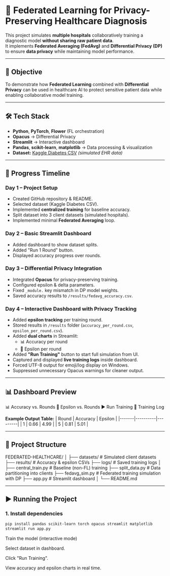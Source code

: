 # 🏥 Federated Learning for Privacy-Preserving Healthcare Diagnosis

This project simulates **multiple hospitals** collaboratively training a diagnostic model **without sharing raw patient data**.  
It implements **Federated Averaging (FedAvg)** and **Differential Privacy (DP)** to ensure **data privacy** while maintaining model performance.

---

## 📌 Objective
To demonstrate how **Federated Learning** combined with **Differential Privacy** can be used in healthcare AI to protect sensitive patient data while enabling collaborative model training.

---

## 🛠 Tech Stack
- **Python**, **PyTorch**, **Flower** (FL orchestration)
- **Opacus** → Differential Privacy
- **Streamlit** → Interactive dashboard
- **Pandas**, **scikit-learn**, **matplotlib** → Data processing & visualization
- **Dataset:** [Kaggle Diabetes CSV](https://www.kaggle.com/datasets/mathchi/diabetes-data-set) *(simulated EHR data)*

---

## 📅 Progress Timeline

### **Day 1 – Project Setup**
- Created GitHub repository & README.
- Selected dataset (Kaggle Diabetes CSV).
- Implemented **centralized training** for baseline accuracy.
- Split dataset into 3 client datasets (simulated hospitals).
- Implemented minimal **Federated Averaging** loop.

### **Day 2 – Basic Streamlit Dashboard**
- Added dashboard to show dataset splits.
- Added "Run 1 Round" button.
- Displayed accuracy progress over rounds.

### **Day 3 – Differential Privacy Integration**
- Integrated **Opacus** for privacy-preserving training.
- Configured epsilon & delta parameters.
- Fixed `_module.` key mismatch in DP model weights.
- Saved accuracy results to `/results/fedavg_accuracy.csv`.

### **Day 4 – Interactive Dashboard with Privacy Tracking**
- Added **epsilon tracking** per training round.
- Stored results in `/results` folder (`accuracy_per_round.csv`, `epsilon_per_round.csv`).
- Added **dual charts** in Streamlit:
  - 📊 Accuracy per round
  - 🔐 Epsilon per round
- Added **"Run Training"** button to start full simulation from UI.
- Captured and displayed **live training logs** inside dashboard.
- Forced UTF-8 output for emoji/log display on Windows.
- Suppressed unnecessary Opacus warnings for cleaner output.

---

## 📊 Dashboard Preview
📊 Accuracy vs. Rounds
🔐 Epsilon vs. Rounds
▶ Run Training
📜 Training Log

**Example Output Table:**
| Round | Accuracy | Epsilon |
|-------|----------|---------|
| 1     | 0.66     | 4.99    |
| 5     | 0.81     | 5.01    |

---

## 📂 Project Structure
FEDERATED-HEALTHCARE/
│
├── datasets/ # Simulated client datasets
├── results/ # Accuracy & epsilon CSVs
├── logs/ # Saved training logs
│
├── central_train.py # Baseline (non-FL) training
├── split_data.py # Data partitioning into clients
├── fedavg_sim.py # Federated training simulation with DP
├── app.py # Streamlit dashboard
│
└── README.md

---

## ▶ Running the Project

### **1. Install dependencies**
```bash
pip install pandas scikit-learn torch opacus streamlit matplotlib
streamlit run app.py
```
Train the model (interactive mode)

Select dataset in dashboard.

Click "Run Training".

View accuracy and epsilon charts in real time.

